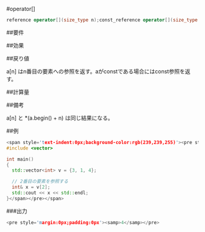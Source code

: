 #operator[]
```cpp
reference operator[](size_type n);const_reference operator[](size_type n) const;
```

##要件



##効果



##戻り値

a[n] はn番目の要素への参照を返す。aがconstである場合にはconst参照を返す。


##計算量



##備考

a[n] と *(a.begin() + n) は同じ結果になる。


##例

```cpp
<span style='text-indent:0px;background-color:rgb(239,239,255)'><pre style='margin-top:0px;margin-right:0px;margin-bottom:0px;margin-left:0px;padding-top:0px;padding-right:0px;padding-bottom:0px;padding-left:0px'><span style='line-height:normal'>#include <iostream>
#include <vector>

int main()
{
  std::vector<int> v = {3, 1, 4};

  // 2番目の要素を参照する
  int& x = v[2];
  std::cout << x << std::endl;
}</span></pre></span>
```

###出力

```cpp
<pre style='margin:0px;padding:0px'><samp>4</samp></pre>
```
